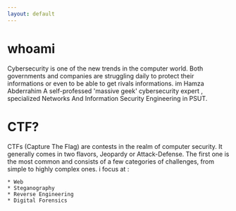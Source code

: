 ```yaml
---
layout: default
---
```


# whoami

Cybersecurity is one of the new trends in the computer world. Both governments and companies are struggling daily to protect their informations or even to be able to get rivals informations. im Hamza Abderrahim A self-professed 'massive geek' cybersecurity expert , specialized Networks And Information Security Engineering in PSUT.


# CTF?

CTFs (Capture The Flag) are contests in the realm of computer security. It generally comes in two flavors, Jeopardy or Attack-Defense. The first one is the most common and consists of a few categories of challenges, from simple to highly complex ones. i focus at :

    * Web
    * Steganography
    * Reverse Engineering
    * Digital Forensics

